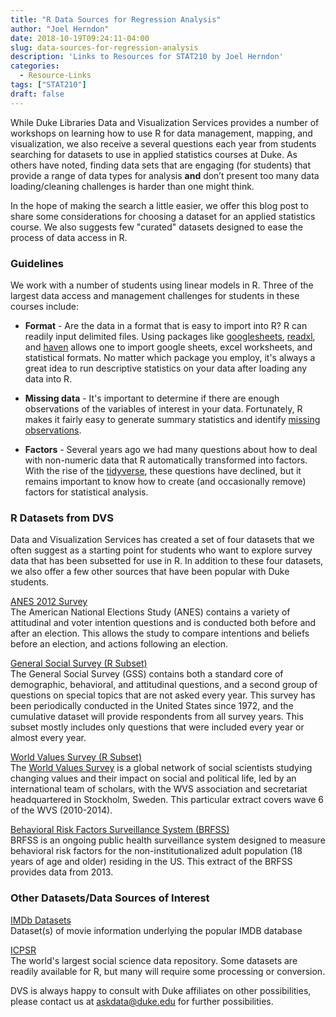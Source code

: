 ```yaml
---
title: "R Data Sources for Regression Analysis"
author: "Joel Herndon"
date: 2018-10-19T09:24:11-04:00
slug: data-sources-for-regression-analysis
description: 'Links to Resources for STAT210 by Joel Herndon'
categories:
  - Resource-Links
tags: ["STAT210"]
draft: false
---
```

While Duke Libraries Data and Visualization Services provides a number of workshops on learning how to use R for data management, mapping, and visualization, we also receive a several questions each year from students searching for datasets to use in applied statistics courses at Duke. As others have noted, finding data sets that are engaging (for students) that provide a range of data types for analysis **and** don’t present too many data loading/cleaning challenges is harder than one might think.

In the hope of making the search a little easier, we offer this blog post  to share some considerations for choosing a dataset for an applied statistics course.  We also suggests few "curated" datasets designed to ease the process of data access in R.

### Guidelines
We work with a number of students using linear models in R.  Three of the largest data access and management challenges for students in these courses include:

- **Format** - Are the data in a format that is easy to import into R?  R can readily input delimited files. Using packages like [googlesheets](https://cran.r-project.org/web/packages/googlesheets/vignettes/basic-usage.html), [readxl](https://readxl.tidyverse.org/), and [haven](https://haven.tidyverse.org/) allows one to import google sheets, excel worksheets, and statistical formats. No matter which package you employ, it's always a great idea to run descriptive statistics on your data after loading any data into R.

- **Missing data** - It's important to determine if there are enough observations of the variables of interest in your data.  Fortunately, R makes it fairly easy to generate summary statistics and identify [missing observations](https://www.statmethods.net/input/missingdata.html). 

- **Factors** - Several years ago we had many questions about how to deal with non-numeric data that R automatically transformed into factors.  With the rise of the [tidyverse](https://www.tidyverse.org/), these questions have declined, but it remains important to know how to create (and occasionally remove) factors for statistical analysis. 

### R Datasets from DVS
Data and Visualization Services has created a set of four datasets that we often suggest as a starting point for students who want to explore survey data that has been subsetted for use in R.  In addition to these four datasets, we also offer a few other sources that have been popular with Duke students.  

[ANES 2012 Survey](https://guides.library.duke.edu/stat101/anes) <br>
The American National Elections Study (ANES) contains a variety of attitudinal and voter intention questions and is conducted both before and after an election.  This allows the study to compare intentions and beliefs before an election, and actions following an election. 

[General Social Survey  (R Subset)](https://guides.library.duke.edu/stat101/anes) <br>
The General Social Survey (GSS) contains both a standard core of demographic, behavioral, and attitudinal questions, and a second group of questions on special topics that are not asked every year.  This survey has been periodically conducted in the United States since 1972, and the cumulative dataset will provide respondents from all survey years. This subset mostly includes only questions that were included every year or almost every year.

[World Values Survey  (R Subset)](https://guides.library.duke.edu/stat101/wvs)<br>
The [World Values Survey]( www.worldvaluessurvey.org) is a global network of social scientists studying changing values and their impact on social and political life, led by an international team of scholars, with the WVS association and secretariat headquartered in Stockholm, Sweden. This particular extract covers wave 6 of the WVS (2010-2014).

[Behavioral Risk Factors Surveillance System (BRFSS)]( https://guides.library.duke.edu/stat101/brfss ) <br>
BRFSS is an ongoing public health surveillance system designed to measure behavioral risk factors for the non-institutionalized adult population (18 years of age and older) residing in the US. This extract of the BRFSS provides data from 2013. 

### Other Datasets/Data Sources of Interest

[IMDb Datasets](https://www.imdb.com/interfaces/) <br>
Dataset(s) of movie information underlying the popular IMDB database

[ICPSR](https://www.icpsr.umich.edu/icpsrweb/ICPSR/) <br>
The world's largest social science data repository.  Some datasets are readily available for R, but many will require some processing or conversion.

DVS is always happy to consult with Duke affiliates on other possibilities, please contact us at askdata@duke.edu for further possibilities.
